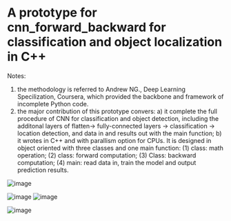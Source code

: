 
# A prototype for cnn_forward_backward for classification and object localization in C++

Notes:
1) the methodology is referred to Andrew NG., Deep Learning Specilization, Coursera, which provided the backbone and framework of incomplete Python code.
2) the major contribution of this prototype convers:
  a) it complete the full procedure of CNN for classification and object detection, including the additonal layers of flatten-> fully-connected layers -> classification -> location detection, and data in and results out with the main function; 
  b) it wrotes in C++ and with parallism option for CPUs. It is designed in object oriented with three classes and one main function: 
     (1) class: math operation; 
     (2) class: forward computation;
     (3) Class: backward computation;
     (4) main: read data in, train the model and output prediction results.
     
![image](https://user-images.githubusercontent.com/78186650/212702538-5baa7c8a-c764-4235-8072-76ed7dcdd93e.png)

![image](https://user-images.githubusercontent.com/78186650/212701507-6e3d0643-3343-4e0b-b2a6-7903875ad8d2.png)
![image](https://user-images.githubusercontent.com/78186650/212701742-e1c33b72-215c-4dc5-8b3e-05a809efb1b1.png)

![image](https://user-images.githubusercontent.com/78186650/212701814-abc098c9-66fb-4d1c-b3b8-616ecbb6caff.png)



